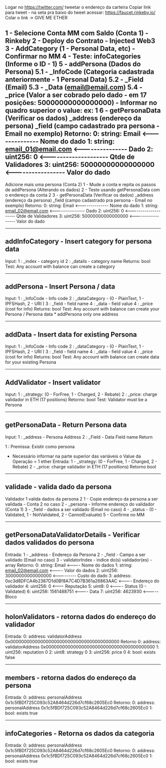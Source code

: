 Logar no https://twitter.com/
tweetar o endereço da carteira
Copiar link para tweet - na seta pra baixo do tweet
acessar:
https://faucet.rinkeby.io/
Colar o link -> GIVE ME ETHER


1 - Selecione Conta MM com Saldo (Conta 1) - Rinkeby
2 - Deploy do Contrato - Injected Web3 
3 - AddCategory  (1 - Personal Data, etc) - Confirmar no MM
4 - Teste: infoCategories (Informe o ID - 1)
5 - addPersona (Dados do Persona)
5.1 - _InfoCode (Categoria cadastrada anteriormente - 1 Personal Data)
5.2 - _Field (Email)
5.3 - _Data (email@email.com)
5.4 - _price (Valor a ser cobrado pelo dado - em 17 posições: 50000000000000000) - Informar no quadro superior o value: ex: 1
6 - getPersonaData (Verificar os dados)
_address (endereço da persona)
_field (campo cadastrado pra persona - Email no exemplo)
Retorno:
	0: string: Email <-------------- Nome do dado
	1: string: email_01@email.com <--------------- Dado
	2: uint256: 0 <-------------------- Qtde de Validadores
	3: uint256: 50000000000000000 <----------------- Valor do dado
--------------
Adicione mais uma persona (Conta 2)
1 - Mude a conta e repita os passos de addPersona (Alterando os dados)
2 - Teste usando getPersonaData com o endereço da conta 2
3 - getPersonaData (Verificar os dados)
_address (endereço da persona)
_field (campo cadastrado pra persona - Email no exemplo)
Retorno:
	0: string: Email <-------------- Nome do dado
	1: string: email_02@email.com <--------------- Dado
	2: uint256: 0 <-------------------- Qtde de Validadores
	3: uint256: 50000000000000000 <----------------- Valor do dado


-----------------------------------------------------
addInfoCategory - Insert category for persona data
-----------------------------------------------------
Input:
	1 : _index - category id
	2 : _datails - category name
Returns:
	bool
Test:
	Any account with balance can create a category

----------------------------------
addPersona - Insert Persona / data
----------------------------------
Input:
	1 : _InfoCode - Info code
	2 : _dataCategory - (0 - PlainText, 1 - IPFSHash, 2 - URI )
	3 : _field - field name
	4 : _data - field value
	4 : _price (cost for info)
Returns:
	bool
Test:
	Any account with balance can create your Persona / Persona data
	* addPersona only one address

------------------------------------------
addData - Insert data for existing Persona
------------------------------------------
Input:
	1 : _InfoCode - Info code
	2 : _dataCategory - (0 - PlainText, 1 - IPFSHash, 2 - URI )
	3 : _field - field name
	4 : _data - field value
	4 : _price (cost for info)
Returns:
	bool
Test:
	Any account with balance can create data for your existing Persona
	
----------------------------------
AddValidator - Insert validator
----------------------------------
Input:
	1 : _strategy: (0 - ForFree, 1 - Charged, 2 - Rebate)
	2 : _price: charge validador in ETH (17 positions)
Retorno:
	bool
Test:
	Validator must be a Persona

------------------------------------
getPersonaData - Return Persona data
------------------------------------
Input: 
	1 : _address - Persona Address
	2 : _Field - Data Field name
Return




1 : 
Premissa:
Existir como persona
* Necessário informar na parte superior das variáveis o Value da Operação = 1 ether
Entrada:
	1 - _strategy: (0 - ForFree, 1 - Charged, 2 - Rebate)
	2 - _price: charge validador in ETH (17 positions)
Retorno
	bool

----------------------------------
validade - valida dado da persona
----------------------------------
Validador 1 valida dados da persona 2
1 - Copie endereço da persona a ser validada - Conta 2 no caso
2 - _persona - Informe endereço do validador (Conta 1)
3 - _field - dados a ser validado (Email no caso)
4 - _status - (0 - Validated, 1 - NotValidated, 2 - CannotEvaluate)
5 - Confirme no MM

----------------------------------------------------------------------
getPersonaDataValidatorDetails - Verificar dados validados do persona
----------------------------------------------------------------------
Entrada:
	1 - _address - Endereço da Persona
	2 - _field - Campo a ser validado (Email no caso)
	3 - validatorIndex - ìndice do(s) validador(es) - array
Retorno:
	0: string: Email <---- Nome do dados
	1: string: email_02@email.com <---- Valor do dados
	2: uint256: 30000000000000000 <--------- Custo do dado
	3: address: 0xc3d8DFCA4b2387D1d0Bf8A7C4D7B361a26863AAC <---- Endereço do validador
	4: uint256: 0 <--- Reputação
	5: uint8: 0 <---- Status (0 - Validated)
	6: uint256: 1561488751 <---- Data
	7: uint256: 4623930 <----- Bloco

--------------------------------------------------------
holonValidators - retorna dados do endereço do validador
--------------------------------------------------------
Entrada:
	0: address: validatorAddress 0x0000000000000000000000000000000000000000
Retorno
	0: address: validatorAddress 0x0000000000000000000000000000000000000000
	1: uint256: reputation 0
	2: uint8: strategy 0
	3: uint256: price 0
	4: bool: exists false

----------------------------------------------
members - retorna dados do endereço da persona
----------------------------------------------
Entrada:
	0: address: personalAddress 0x1c5fBDf725C093c52A8464d226d7cf68c2605Ec0
Retorno:
	0: address: personalAddress 0x1c5fBDf725C093c52A8464d226d7cf68c2605Ec0
	1: bool: exists true

----------------------------------------------
infoCategories - Retorna os dados da categoria
----------------------------------------------
Entrada:
	0: address: personalAddress 0x1c5fBDf725C093c52A8464d226d7cf68c2605Ec0
Retorno:
	0: address: personalAddress 0x1c5fBDf725C093c52A8464d226d7cf68c2605Ec0
	1: bool: exists true








 